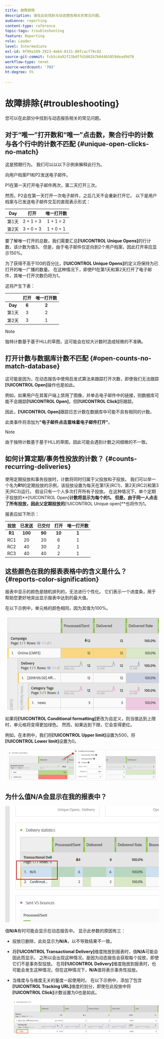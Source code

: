 ```yaml
---
title: 故障排除
description: 请在此处找到与动态报告相关的常见问题。
audience: reporting
content-type: reference
topic-tags: troubleshooting
feature: Reporting
role: Leader
level: Intermediate
exl-id: 0f99a109-2923-4e64-8131-80fcacf79c82
source-git-commit: fcb5c4a92f23bdffd1082b7b044b5859dead9d70
workflow-type: tm+mt
source-wordcount: '703'
ht-degree: 5%

---
```


# 故障排除{#troubleshooting}

您可以在此部分中找到与动态报告相关的常见问题。

## 对于“唯一”打开数和“唯一”点击数，聚合行中的计数与各个行中的计数不匹配 {#unique-open-clicks-no-match}

这是预期行为。
我们可以以以下示例来解释此行为。

向用户档案P1和P2发送电子邮件。

P1在第一天打开电子邮件两次，第二天打开三次。

然而，P2会在第一天打开一次电子邮件，之后几天不会重新打开它。
以下是用户档案与已发送电子邮件交互的直观表示形式：

<table> 
 <thead> 
  <tr> 
   <th align="center"> <strong>Day</strong> <br /> </th> 
   <th align="center"> <strong>打开</strong> <br /> </th> 
   <th align="center"> <strong>唯一打开数</strong> <br /> </th> 
  </tr> 
 </thead> 
 <tbody> 
  <tr> 
   <td align="center"> 第1天<br /> </td> 
   <td align="center"> 2 + 1 = 3<br /> </td> 
   <td align="center"> 1 + 1 = 2<br /> </td> 
  </tr> 
  <tr> 
   <td align="center"> 第2天<br /> </td> 
   <td align="center"> 3 + 0 = 3<br /> </td> 
   <td align="center"> 1 + 0 = 1<br /> </td> 
  </tr>
 </tbody> 
</table>

要了解唯一打开的总数，我们需要汇总&#x200B;**[!UICONTROL Unique Opens]**&#x200B;的行计数，该计数为值3。 但是，由于电子邮件仅定向到2个用户档案，因此打开率应显示150%。

为了获得不高于100的百分比，**[!UICONTROL Unique Opens]**&#x200B;的定义将保持为已打开的唯一广播的数量。 在这种情况下，即使P1在第1天和第2天打开了电子邮件，其唯一打开次数仍将为1。

这将产生下表：

<table> 
 <thead> 
  <tr> 
   <th align="center"> <strong></strong> <br /> </th> 
   <th align="center"> <strong>打开</strong> <br /> </th> 
   <th align="center"> <strong>唯一打开数</strong> <br /> </th> 
  </tr> 
 </thead> 
 <tbody> 
  <tr> 
   <td align="center"> <strong> Day </strong><br /> </td> 
   <td align="center"> <strong> 6  </strong><br /> </td> 
   <td align="center"> <strong> 2</strong><br /> </td>
  </tr> 
  <tr> 
   <td align="center"> 第1天<br /> </td> 
   <td align="center"> 3<br /> </td> 
   <td align="center"> 2<br /> </td>
  </tr> 
  <tr> 
   <td align="center"> 第2天<br /> </td> 
   <td align="center"> 3<br /> </td> 
   <td align="center"> 1<br /> </td> 
  </tr> 
 </tbody> 
</table>

>[!NOTE]
>
>独特计数基于基于HLL的草图，这可能会在较大计数时造成轻微的不准确。

## 打开计数与数据库计数不匹配 {#open-counts-no-match-database}

这可能是因为，在动态报告中使用启发式算法来跟踪打开次数，即使我们无法跟踪&#x200B;**[!UICONTROL Open]**&#x200B;操作也是如此。

例如，如果用户在其客户端上禁用了图像，并单击电子邮件中的链接，则数据库可能不会跟踪&#x200B;**[!UICONTROL Open]**，但&#x200B;**[!UICONTROL Click]**&#x200B;将跟踪。

因此，**[!UICONTROL Open]**&#x200B;跟踪日志计数在数据库中可能不具有相同的计数。

此类事件将添加为&#x200B;**&quot;电子邮件点击意味着电子邮件打开&quot;**。

>[!NOTE]
>
>由于独特计数基于基于HLL的草图，因此可能会遇到计数之间细微的不一致。

## 如何计算定期/事务性投放的计数？ {#counts-recurring-deliveries}

使用定期投放和事务投放时，计数将同时归属于父投放和子投放。
我们可以举一个名为**R1**的定期投放的示例，该投放设置为每天在第1天(RC1)、第2天(RC2)和第3天(RC3)运行。
假设只有一个人多次打开所有子投放。 在这种情况下，单个定期子投放的**[!UICONTROL Open]**计数将显示为每个的1。
但是，由于同一人点击了所有投放，因此父定期投放的**[!UICONTROL Unique open]**&#x200B;也将作为1。

报表应如下所示：

<table> 
 <thead> 
  <tr> 
   <th align="center"> <strong>投放</strong> <br /> </th> 
   <th align="center"> <strong>已发送</strong> <br /> </th> 
   <th align="center"> <strong>已交付</strong> <br /> </th>
   <th align="center"> <strong>打开</strong> <br /> </th> 
   <th align="center"> <strong>唯一打开数</strong> <br /> </th>
  </tr> 
 </thead> 
 <tbody> 
  <tr> 
   <td align="center"> <strong>R1</strong><br/> </td> 
   <td align="center"> <strong>100</strong><br/> </td> 
   <td align="center"> <strong>90</strong><br/> </td> 
   <td align="center"> <strong>10</strong><br/> </td> 
   <td align="center"> <strong>1</strong><br/> </td> 
  </tr> 
  <tr> 
   <td align="center"> RC1<br/> </td> 
   <td align="center"> 20<br /> </td> 
   <td align="center"> 20<br /> </td> 
   <td align="center"> 6<br /> </td> 
   <td align="center"> 1<br /> </td> 
  </tr>
    <tr> 
   <td align="center"> RC2<br /> </td> 
   <td align="center"> 40<br /> </td> 
   <td align="center"> 30<br /> </td> 
   <td align="center"> 2<br /> </td> 
   <td align="center"> 1<br /> </td> 
  </tr> 
    <tr> 
   <td align="center"> RC3<br /> </td> 
   <td align="center"> 40<br /> </td> 
   <td align="center"> 40<br /> </td> 
   <td align="center"> 2<br /> </td> 
   <td align="center"> 1<br /> </td> 
  </tr> 
 </tbody> 
</table>

## 这些颜色在我的报表表格中的含义是什么？ {#reports-color-signification}

报表中显示的颜色是随机排列的，无法进行个性化。 它们表示一个进度条，用于帮助您更好地突出显示报表中达到的最大值。

在以下示例中，单元格的颜色相同，因为其值为100%。

![](assets/troubleshooting_1.png)

如果将&#x200B;**[!UICONTROL Conditional formatting]**&#x200B;更改为自定义，则当值达到上限时，单元格将变得更加绿色。 然而，如果达到下限，它会变得更红。

例如，在本例中，我们将&#x200B;**[!UICONTROL Upper limit]**&#x200B;设置为500，将&#x200B;**[!UICONTROL Lower limit]**&#x200B;设置为0。

![](assets/troubleshooting_2.png)

## 为什么值N/A会显示在我的报表中？

![](assets/troubleshooting_3.png)

值&#x200B;**N/A**&#x200B;有时可能会显示在动态报告中。 显示此参数的原因有三：

* 投放已删除，此处显示为&#x200B;**N/A**，以不导致结果不一致。
* 将&#x200B;**[!UICONTROL Transactional Delivery]**&#x200B;维度拖放到报表时，值&#x200B;**N/A**&#x200B;可能会因此而显示。 之所以会出现这种情况，是因为动态报告会获取每个投放，即使它们不是事务型投放。 在将&#x200B;**[!UICONTROL Delivery]**&#x200B;维度拖放到报表时，也可能会发生这种情况，但在这种情况下，**N/A**&#x200B;值将表示事务性投放。
* 当维度与与维度无关的量度一起使用时。 在以下示例中，添加了包含&#x200B;**[!UICONTROL Tracking URL]**&#x200B;维度的划分，即使在此投放中将&#x200B;**[!UICONTROL Click]**&#x200B;计数设置为0也是如此。

   ![](assets/troubleshooting_4.png)

